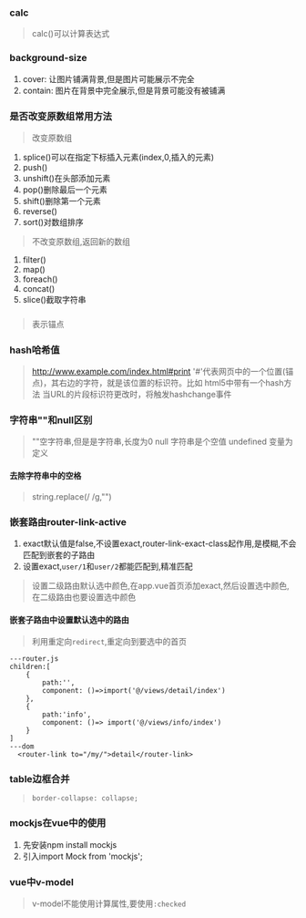 ### calc
> calc()可以计算表达式

### background-size
1. cover: 让图片铺满背景,但是图片可能展示不完全
2. contain: 图片在背景中完全展示,但是背景可能没有被铺满

### 是否改变原数组常用方法
> 改变原数组
  1. splice()可以在指定下标插入元素(index,0,插入的元素)
  2. push()
  3. unshift()在头部添加元素
  4. pop()删除最后一个元素
  5. shift()删除第一个元素
  6. reverse()
  7. sort()对数组排序

> 不改变原数组,返回新的数组
  1. filter()
  2. map()
  3. foreach()
  3. concat()
  4. slice()截取字符串

### <a herf="#XXX">
> 表示锚点

### hash哈希值
> http://www.example.com/index.html#print
'#'代表网页中的一个位置(锚点)，其右边的字符，就是该位置的标识符。比如
> html5中带有一个hash方法
> 当URL的片段标识符更改时，将触发hashchange事件 

### 字符串""和null区别
> ""空字符串,但是是字符串,长度为0
> null 字符串是个空值
> undefined 变量为定义

#### 去除字符串中的空格
> string.replace(/ /g,"")


### 嵌套路由router-link-active
1. exact默认值是false,不设置exact,router-link-exact-class起作用,是模糊,不会匹配到嵌套的子路由
2. 设置exact,`user/1`和`user/2`都能匹配到,精准匹配
> 设置二级路由默认选中颜色,在app.vue首页添加exact,然后设置选中颜色,在二级路由也要设置选中颜色

#### 嵌套子路由中设置默认选中的路由
> 利用重定向`redirect`,重定向到要选中的首页
```
---router.js
children:[
    {
        path:'',
        component: ()=>import('@/views/detail/index')
    },
    {
        path:'info',
        component: ()=> import('@/views/info/index')
    }
]
---dom
  <router-link to="/my/">detail</router-link>
```

### table边框合并
> `border-collapse: collapse;`

### mockjs在vue中的使用
1. 先安装npm install mockjs
2. 引入import Mock from 'mockjs';

### vue中v-model
> v-model不能使用计算属性,要使用`:checked`